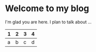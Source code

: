 # Welcome to my blog

I'm glad you are here. I plan to talk about ...

|1|2|3|4|
|---|---|---|---|
|a|b|c|d|
